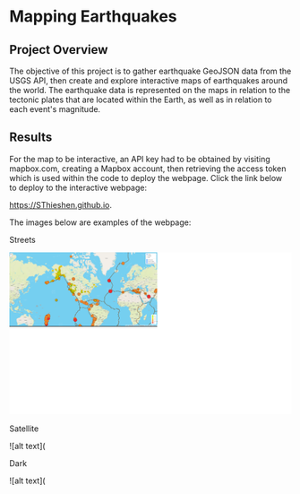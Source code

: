 # Mapping Earthquakes

## Project Overview

The objective of this project is to gather earthquake GeoJSON data from the USGS API, then create and explore interactive maps of earthquakes around the world.
The earthquake data is represented on the maps in relation to the tectonic plates that are located within the Earth, as well as in relation to each event's magnitude.

## Results

For the map to be interactive, an API key had to be obtained by visiting mapbox.com, creating a Mapbox account, then retrieving the access token which is used within the code to deploy the webpage. Click the link below to deploy to the interactive webpage:



https://SThieshen.github.io.


The images below are examples of the webpage:

Streets

![alt text](https://github.com/SThieshen/Mapping_Earthquakes/blob/main/Development/street_view.png)

Satellite

![alt text](

Dark

![alt text](
